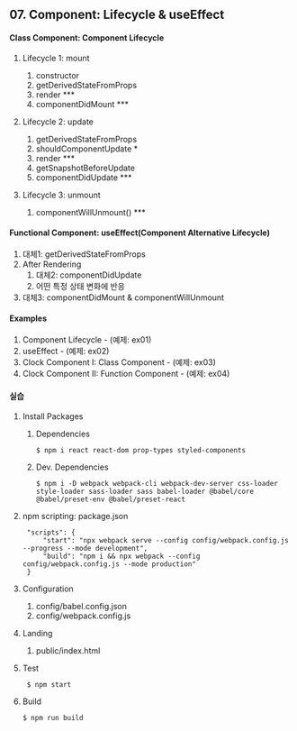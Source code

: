 ## 07. Component: Lifecycle & useEffect

#### Class Component: Component Lifecycle

1. Lifecycle 1: mount

   1. constructor
   2. getDerivedStateFromProps
   3. render \*\*\*
   4. componentDidMount \*\*\*

2. Lifecycle 2: update

   1. getDerivedStateFromProps
   2. shouldComponentUpdate \*
   3. render \*\*\*
   4. getSnapshotBeforeUpdate
   5. componentDidUpdate \*\*\*

3. Lifecycle 3: unmount
   1. componentWillUnmount() \*\*\*

#### Functional Component: useEffect(Component Alternative Lifecycle)

1. 대체1: getDerivedStateFromProps
2. After Rendering
   1. 대체2: componentDidUpdate
   2. 어떤 특정 상태 변화에 반응
3. 대체3: componentDidMount & componentWillUnmount

#### Examples

1. Component Lifecycle - (예제: ex01)
2. useEffect - (예제: ex02)
3. Clock Component I: Class Component - (예제: ex03)
4. Clock Component II: Function Component - (예제: ex04)

#### 실습

1. Install Packages

   1. Dependencies

      ```
      $ npm i react react-dom prop-types styled-components
      ```

   2. Dev. Dependencies

      ```
      $ npm i -D webpack webpack-cli webpack-dev-server css-loader style-loader sass-loader sass babel-loader @babel/core @babel/preset-env @babel/preset-react
      ```

2. npm scripting: package.json

   ```
    "scripts": {
        "start": "npx webpack serve --config config/webpack.config.js --progress --mode development",
        "build": "npm i && npx webpack --config config/webpack.config.js --mode production"
    }
   ```

3. Configuration

   1. config/babel.config.json
   2. config/webpack.config.js

4. Landing

   1. public/index.html

5. Test

   ```
    $ npm start
   ```

6. Build

   ```
   $ npm run build
   ```
